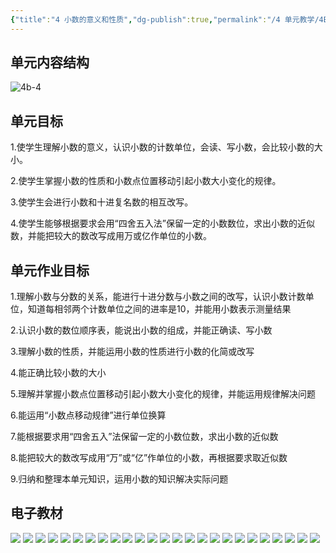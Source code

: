 ```yaml
---
{"title":"4 小数的意义和性质","dg-publish":true,"permalink":"/4 单元教学/4B 四下/4 小数的意义和性质/","dgPassFrontmatter":true,"noteIcon":""}
---
```



## 单元内容结构

![4b-4](https://r2.edui123.com/2023/04/4b-4.png)

## 单元目标

1.使学生理解小数的意义，认识小数的计数单位，会读、写小数，会比较小数的大小。

2.使学生掌握小数的性质和小数点位置移动引起小数大小变化的规律。

3.使学生会进行小数和十进复名数的相互改写。

4.使学生能够根据要求会用“四舍五入法”保留一定的小数数位，求出小数的近似数，并能把较大的数改写成用万或亿作单位的小数。

## 单元作业目标

1.理解小数与分数的关系，能进行十进分数与小数之间的改写，认识小数计数单位，知道每相邻两个计数单位之间的进率是10，并能用小数表示测量结果

2.认识小数的数位顺序表，能说出小数的组成，并能正确读、写小数

3.理解小数的性质，并能运用小数的性质进行小数的化简或改写

4.能正确比较小数的大小

5.理解并掌握小数点位置移动引起小数大小变化的规律，并能运用规律解决问题

6.能运用“小数点移动规律”进行单位换算

7.能根据要求用“四舍五入”法保留一定的小数位数，求出小数的近似数

8.能把较大的数改写成用“万”或“亿”作单位的小数，再根据要求取近似数

9.归纳和整理本单元知识，运用小数的知识解决实际问题

## 电子教材
	

<p class="grid-4">
	<img loading="lazy" decoding="async" src="https://book.pep.com.cn/1221001402131/files/mobile/38.jpg">
	<img loading="lazy" decoding="async" src="https://book.pep.com.cn/1221001402131/files/mobile/39.jpg">
	<img loading="lazy" decoding="async" src="https://book.pep.com.cn/1221001402131/files/mobile/40.jpg">
	<img loading="lazy" decoding="async" src="https://book.pep.com.cn/1221001402131/files/mobile/41.jpg">
	<img loading="lazy" decoding="async" src="https://book.pep.com.cn/1221001402131/files/mobile/42.jpg">
	<img loading="lazy" decoding="async" src="https://book.pep.com.cn/1221001402131/files/mobile/43.jpg">
	<img loading="lazy" decoding="async" src="https://book.pep.com.cn/1221001402131/files/mobile/44.jpg">
	<img loading="lazy" decoding="async" src="https://book.pep.com.cn/1221001402131/files/mobile/45.jpg">
	<img loading="lazy" decoding="async" src="https://book.pep.com.cn/1221001402131/files/mobile/46.jpg">
	<img loading="lazy" decoding="async" src="https://book.pep.com.cn/1221001402131/files/mobile/47.jpg">
	<img loading="lazy" decoding="async" src="https://book.pep.com.cn/1221001402131/files/mobile/48.jpg">
	<img loading="lazy" decoding="async" src="https://book.pep.com.cn/1221001402131/files/mobile/49.jpg">
	<img loading="lazy" decoding="async" src="https://book.pep.com.cn/1221001402131/files/mobile/50.jpg">
	<img loading="lazy" decoding="async" src="https://book.pep.com.cn/1221001402131/files/mobile/51.jpg">
	<img loading="lazy" decoding="async" src="https://book.pep.com.cn/1221001402131/files/mobile/52.jpg">
	<img loading="lazy" decoding="async" src="https://book.pep.com.cn/1221001402131/files/mobile/53.jpg">
	<img loading="lazy" decoding="async" src="https://book.pep.com.cn/1221001402131/files/mobile/54.jpg">
	<img loading="lazy" decoding="async" src="https://book.pep.com.cn/1221001402131/files/mobile/55.jpg">
	<img loading="lazy" decoding="async" src="https://book.pep.com.cn/1221001402131/files/mobile/56.jpg">
	<img loading="lazy" decoding="async" src="https://book.pep.com.cn/1221001402131/files/mobile/57.jpg">
	<img loading="lazy" decoding="async" src="https://book.pep.com.cn/1221001402131/files/mobile/58.jpg">
	<img loading="lazy" decoding="async" src="https://book.pep.com.cn/1221001402131/files/mobile/59.jpg">
	<img loading="lazy" decoding="async" src="https://book.pep.com.cn/1221001402131/files/mobile/60.jpg">
	<img loading="lazy" decoding="async" src="https://book.pep.com.cn/1221001402131/files/mobile/61.jpg">
	<img loading="lazy" decoding="async" src="https://book.pep.com.cn/1221001402131/files/mobile/62.jpg">
</p>
	

